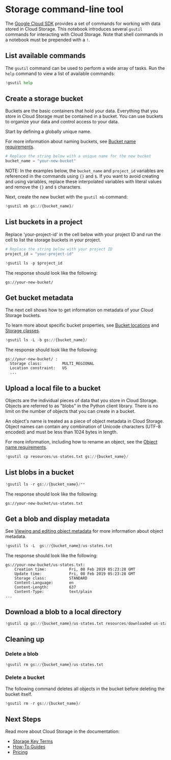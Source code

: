 
# Storage command-line tool

The [Google Cloud SDK](https://cloud-dot-devsite.googleplex.com/sdk/docs/) provides a set of commands for working with data stored in Cloud Storage. This notebook introduces several `gsutil` commands for interacting with Cloud Storage. Note that shell commands in a notebook must be prepended with a `!`.

## List available commands

The `gsutil` command can be used to perform a wide array of tasks. Run the `help` command to view a list of available commands:


```python
!gsutil help
```

## Create a storage bucket

Buckets are the basic containers that hold your data. Everything that you store in Cloud Storage must be contained in a bucket. You can use buckets to organize your data and control access to your data.

Start by defining a globally unique name.

For more information about naming buckets, see [Bucket name requirements](https://cloud.google.com/storage/docs/naming#requirements).


```python
# Replace the string below with a unique name for the new bucket
bucket_name = "your-new-bucket"
```

NOTE: In the examples below, the `bucket_name`  and `project_id` variables are referenced in the commands using `{}` and `$`. If you want to avoid creating and using variables, replace these interpolated variables with literal values and remove the `{}` and `$` characters.

Next, create the new bucket with the `gsutil mb` command:


```python
!gsutil mb gs://{bucket_name}/
```

## List buckets in a project

Replace 'your-project-id' in the cell below with your project ID and run the cell to list the storage buckets in your project.


```python
# Replace the string below with your project ID
project_id = "your-project-id"
```


```python
!gsutil ls -p $project_id
```

The response should look like the following:

```
gs://your-new-bucket/
```

## Get bucket metadata

The next cell shows how to get information on metadata of your Cloud Storage buckets.

To learn more about specific bucket properties, see [Bucket locations](https://cloud.google.com/storage/docs/locations) and [Storage classes](https://cloud.google.com/storage/docs/storage-classes).


```python
!gsutil ls -L -b gs://{bucket_name}/
```

The response should look like the following:
```
gs://your-new-bucket/ :
  Storage class:         MULTI_REGIONAL
  Location constraint:   US
  ...
```

## Upload a local file to a bucket

Objects are the individual pieces of data that you store in Cloud Storage. Objects are referred to as "blobs" in the Python client library. There is no limit on the number of objects that you can create in a bucket.

An object's name is treated as a piece of object metadata in Cloud Storage. Object names can contain any combination of Unicode characters (UTF-8 encoded) and must be less than 1024 bytes in length.

For more information, including how to rename an object, see the [Object name requirements](https://cloud.google.com/storage/docs/naming#objectnames).


```python
!gsutil cp resources/us-states.txt gs://{bucket_name}/
```

## List blobs in a bucket


```python
!gsutil ls -r gs://{bucket_name}/**
```

The response should look like the following:
```
gs://your-new-bucket/us-states.txt
```

## Get a blob and display metadata

See [Viewing and editing object metadata](https://cloud.google.com/storage/docs/viewing-editing-metadata) for more information about object metadata.


```python
!gsutil ls -L  gs://{bucket_name}/us-states.txt
```

The response should look like the following:

```
gs://your-new-bucket/us-states.txt:
    Creation time:          Fri, 08 Feb 2019 05:23:28 GMT
    Update time:            Fri, 08 Feb 2019 05:23:28 GMT
    Storage class:          STANDARD
    Content-Language:       en
    Content-Length:         637
    Content-Type:           text/plain
...
```

## Download a blob to a local directory


```python
!gsutil cp gs://{bucket_name}/us-states.txt resources/downloaded-us-states.txt
```

## Cleaning up

### Delete a blob


```python
!gsutil rm gs://{bucket_name}/us-states.txt
```

### Delete a bucket

The following command deletes all objects in the bucket before deleting the bucket itself.


```python
!gsutil rm -r gs://{bucket_name}/
```

## Next Steps

Read more about Cloud Storage in the documentation:
+ [Storage Key Terms](https://cloud.google.com/storage/docs/key-terms)
+ [How-To Guides](https://cloud.google.com/storage/docs/how-to)
+ [Pricing](https://cloud.google.com/storage/pricing)
